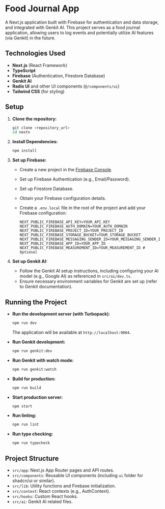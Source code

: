 # Food Journal App

A Next.js application built with Firebase for authentication and data storage, and integrated with Genkit AI. This project serves as a food journal application, allowing users to log events and potentially utilize AI features (via Genkit) in the future.

## Technologies Used

*   **Next.js** (React Framework)
*   **TypeScript**
*   **Firebase** (Authentication, Firestore Database)
*   **Genkit AI**
*   **Radix UI** and other UI components (`@/components/ui`)
*   **Tailwind CSS** (for styling)

## Setup

1.  **Clone the repository:**

    ```bash
    git clone <repository_url>
    cd nextn
    ```

2.  **Install Dependencies:**

    ```bash
    npm install
    ```

3.  **Set up Firebase:**

    *   Create a new project in the [Firebase Console](https://console.firebase.google.com/).
    *   Set up Firebase Authentication (e.g., Email/Password).
    *   Set up Firestore Database.
    *   Obtain your Firebase configuration details.
    *   Create a `.env.local` file in the root of the project and add your Firebase configuration:

        ```env
        NEXT_PUBLIC_FIREBASE_API_KEY=YOUR_API_KEY
        NEXT_PUBLIC_FIREBASE_AUTH_DOMAIN=YOUR_AUTH_DOMAIN
        NEXT_PUBLIC_FIREBASE_PROJECT_ID=YOUR_PROJECT_ID
        NEXT_PUBLIC_FIREBASE_STORAGE_BUCKET=YOUR_STORAGE_BUCKET
        NEXT_PUBLIC_FIREBASE_MESSAGING_SENDER_ID=YOUR_MESSAGING_SENDER_ID
        NEXT_PUBLIC_FIREBASE_APP_ID=YOUR_APP_ID
        NEXT_PUBLIC_FIREBASE_MEASUREMENT_ID=YOUR_MEASUREMENT_ID # Optional
        ```

4.  **Set up Genkit AI:**

    *   Follow the Genkit AI setup instructions, including configuring your AI model (e.g., Google AI) as referenced in `src/ai/dev.ts`.
    *   Ensure necessary environment variables for Genkit are set up (refer to Genkit documentation).

## Running the Project

*   **Run the development server (with Turbopack):**

    ```bash
    npm run dev
    ```

    The application will be available at `http://localhost:9004`.

*   **Run Genkit development:**

    ```bash
    npm run genkit:dev
    ```

*   **Run Genkit with watch mode:**

    ```bash
    npm run genkit:watch
    ```

*   **Build for production:**

    ```bash
    npm run build
    ```

*   **Start production server:**

    ```bash
    npm start
    ```

*   **Run linting:**

    ```bash
    npm run lint
    ```

*   **Run type checking:**

    ```bash
    npm run typecheck
    ```

## Project Structure

*   `src/app`: Next.js App Router pages and API routes.
*   `src/components`: Reusable UI components (including `ui` folder for shadcn/ui or similar).
*   `src/lib`: Utility functions and Firebase initialization.
*   `src/context`: React contexts (e.g., AuthContext).
*   `src/hooks`: Custom React hooks.
*   `src/ai`: Genkit AI related files.

